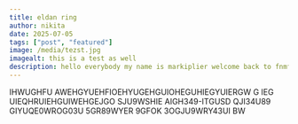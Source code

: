 ```yaml
---
title: eldan ring
author: nikita
date: 2025-07-05
tags: ["post", "featured"]
image: /media/tezst.jpg
imagealt: this is a test as well
description: hello everybody my name is markiplier welcome back to fnmfaf
---
```


IHWUGHFU AWEHGYUEHFIOEHYUGEHGUIOHEGUHIEGYUIERGW G
IEG UIEQHRUIEHGUIWEHGEJGO SJU9WSHIE AIGH349-ITGUSD QJI34U89
GIYUQE0WROG03U 5GR89WYER 9GFOK 3OGJU9WRY43UI BW
